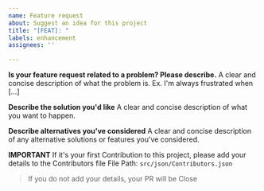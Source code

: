 ```yaml
---
name: Feature request
about: Suggest an idea for this project
title: "[FEAT]: "
labels: enhancement
assignees: ''

---
```


**Is your feature request related to a problem? Please describe.**
A clear and concise description of what the problem is. Ex. I'm always frustrated when [...]

**Describe the solution you'd like**
A clear and concise description of what you want to happen.

**Describe alternatives you've considered**
A clear and concise description of any alternative solutions or features you've considered.

<!-- Do not delete this -->
**IMPORTANT**
If it's your first Contribution to this project, please add your details to the Contributors file
File Path: `src/json/Contributors.json`

> If you do not add your details, your PR will be Close

